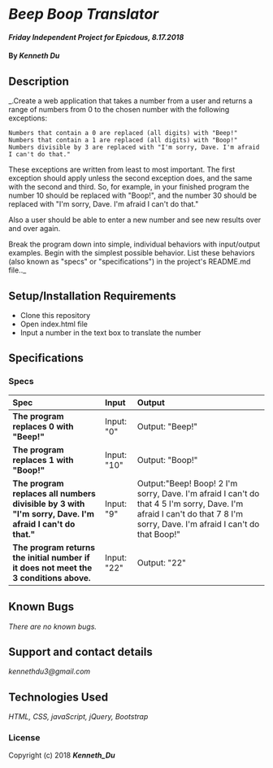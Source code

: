 # _Beep Boop Translator_

#### _Friday Independent Project for Epicdous, 8.17.2018_

#### By _**Kenneth Du**_

## Description

_.Create a web application that takes a number from a user and returns a range of numbers from 0 to the chosen number with the following exceptions:

    Numbers that contain a 0 are replaced (all digits) with "Beep!"
    Numbers that contain a 1 are replaced (all digits) with "Boop!"
    Numbers divisible by 3 are replaced with "I'm sorry, Dave. I'm afraid I can't do that."

These exceptions are written from least to most important. The first exception should apply unless the second exception does, and the same with the second and third. So, for example, in your finished program the number 10 should be replaced with "Boop!", and the number 30 should be replaced with "I'm sorry, Dave. I'm afraid I can't do that."

Also a user should be able to enter a new number and see new results over and over again.

Break the program down into simple, individual behaviors with input/output examples. Begin with the simplest possible behavior. List these behaviors (also known as "specs" or "specifications") in the project's README.md file.._

## Setup/Installation Requirements

* Clone this repository
* Open index.html file 
* Input a number in the text box to translate the number

## Specifications

### Specs
| Spec | Input | Output |
| :-------------     | :------------- | :------------- |
| **The program replaces 0 with "Beep!"** | Input: "0" | Output: "Beep!" |
| **The program replaces 1 with "Boop!"** | Input: "10" | Output: "Boop!"|
| **The program replaces all numbers divisible by 3 with "I'm sorry, Dave. I'm afraid I can't do that."** | Input: "9" | Output:"Beep! Boop! 2 I'm sorry, Dave. I'm afraid I can't do that 4 5 I'm sorry, Dave. I'm afraid I can't do that 7 8 I'm sorry, Dave. I'm afraid I can't do that Boop!"|
| **The program returns the initial number if it does not meet the 3 conditions above.** | Input: "22" | Output: "22"|


## Known Bugs

_There are no known bugs._

## Support and contact details

_kennethdu3@gmail.com_

## Technologies Used

_HTML, CSS, javaScript, jQuery, Bootstrap_

### License

Copyright (c) 2018 **_Kenneth_Du_**
